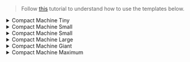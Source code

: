 <!-- # Copy-Paste Gadget Templates // COMPACT-MACHINES -->
> Follow [this](https://github.com/Direwolf20-MC/BuildingGadgets/wiki/Template-Manager) tutorial to understand how to use the templates below.
> 
<!-- COMPACT MACHINE TINY - START -->
<details>
<summary>Compact Machine Tiny</summary>
<p>

```json
{
  "version": "2.1.0",
  "mc_version": "1.16.5",
  "name": "Compact Machine Tiny",
  "author": "Kikiisyourfriend",
  "bounding_box": {
    "min_x": 0,
    "min_y": 0,
    "min_z": 0,
    "max_x": 2,
    "max_y": 2,
    "max_z": 2
  },
  "material_list": {
    "root_type": "buildinggadgets:entries",
    "root_entry": [
      {
        "item_type": "buildinggadgets:simple_item",
        "count": 1,
        "item": {
          "id": "minecraft:redstone_block"
        }
      },
      {
        "item_type": "buildinggadgets:simple_item",
        "count": 26,
        "item": {
          "id": "compactmachines:wall"
        }
      }
    ]
  }
}
```

</p>
</details>
<!-- COMPACT MACHINE TINY - END -->

<!-- COMPACT MACHINE SMALL - START -->
<details>
<summary>Compact Machine Small</summary>
<p>

```json
{
  "version": "2.1.0",
  "mc_version": "1.16.5",
  "name": "Compact Machine Small",
  "author": "Kikiisyourfriend",
  "bounding_box": {
    "min_x": 0,
    "min_y": 0,
    "min_z": 0,
    "max_x": 2,
    "max_y": 2,
    "max_z": 2
  },
  "material_list": {
    "root_type": "buildinggadgets:entries",
    "root_entry": [
      {
        "item_type": "buildinggadgets:simple_item",
        "count": 1,
        "item": {
          "id": "compactmachines:machine_tiny"
        }
      },
      {
        "item_type": "buildinggadgets:simple_item",
        "count": 26,
        "item": {
          "id": "compactmachines:wall"
        }
      }
    ]
  }
}
```

</p>
</details>
<!-- COMPACT MACHINE SMALL - END -->

<!-- COMPACT MACHINE NORMAL - START -->
<details>
<summary>Compact Machine Small</summary>
<p>

```json
{
  "version": "2.1.0",
  "mc_version": "1.16.5",
  "name": "Compact Machine Normal",
  "author": "Kikiisyourfriend",
  "bounding_box": {
    "min_x": 0,
    "min_y": 0,
    "min_z": 0,
    "max_x": 2,
    "max_y": 2,
    "max_z": 2
  },
  "material_list": {
    "root_type": "buildinggadgets:entries",
    "root_entry": [
      {
        "item_type": "buildinggadgets:simple_item",
        "count": 1,
        "item": {
          "id": "compactmachines:machine_small"
        }
      },
      {
        "item_type": "buildinggadgets:simple_item",
        "count": 26,
        "item": {
          "id": "compactmachines:wall"
        }
      }
    ]
  }
}
```

</p>
</details>
<!-- COMPACT MACHINE SMALL - END -->

<!-- COMPACT MACHINE LARGE - START -->
<details>
<summary>Compact Machine Large</summary>
<p>

```json
{
  "version": "2.1.0",
  "mc_version": "1.16.5",
  "name": "Compact Machine Large",
  "author": "Kikiisyourfriend",
  "bounding_box": {
    "min_x": 0,
    "min_y": 0,
    "min_z": 0,
    "max_x": 2,
    "max_y": 2,
    "max_z": 2
  },
  "material_list": {
    "root_type": "buildinggadgets:entries",
    "root_entry": [
      {
        "item_type": "buildinggadgets:simple_item",
        "count": 1,
        "item": {
          "id": "compactmachines:machine_normal"
        }
      },
      {
        "item_type": "buildinggadgets:simple_item",
        "count": 26,
        "item": {
          "id": "compactmachines:wall"
        }
      }
    ]
  }
}
```

</p>
</details>
<!-- COMPACT MACHINE LARGE - END -->

<!-- COMPACT MACHINE GIANT - START -->
<details>
<summary>Compact Machine Giant</summary>
<p>

```json
{
  "version": "2.1.0",
  "mc_version": "1.16.5",
  "name": "Compact Machine Giant",
  "author": "Kikiisyourfriend",
  "bounding_box": {
    "min_x": 0,
    "min_y": 0,
    "min_z": 0,
    "max_x": 2,
    "max_y": 2,
    "max_z": 2
  },
  "material_list": {
    "root_type": "buildinggadgets:entries",
    "root_entry": [
      {
        "item_type": "buildinggadgets:simple_item",
        "count": 1,
        "item": {
          "id": "compactmachines:machine_large"
        }
      },
      {
        "item_type": "buildinggadgets:simple_item",
        "count": 26,
        "item": {
          "id": "compactmachines:wall"
        }
      }
    ]
  }
}
```

</p>
</details>
<!-- COMPACT MACHINE GIANT - END -->

<!-- COMPACT MACHINE MAXIMUM - START -->
<details>
<summary>Compact Machine Maximum</summary>
<p>

```json
{
  "version": "2.1.0",
  "mc_version": "1.16.5",
  "name": "Compact Machine Maximum",
  "author": "Kikiisyourfriend",
  "bounding_box": {
    "min_x": 0,
    "min_y": 0,
    "min_z": 0,
    "max_x": 2,
    "max_y": 2,
    "max_z": 2
  },
  "material_list": {
    "root_type": "buildinggadgets:entries",
    "root_entry": [
      {
        "item_type": "buildinggadgets:simple_item",
        "count": 1,
        "item": {
          "id": "compactmachines:machine_giant"
        }
      },
      {
        "item_type": "buildinggadgets:simple_item",
        "count": 26,
        "item": {
          "id": "compactmachines:wall"
        }
      }
    ]
  }
}
```

</p>
</details>
<!-- COMPACT MACHINE MAXIMUM - END -->